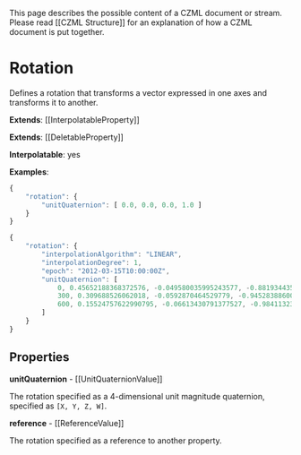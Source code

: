 This page describes the possible content of a CZML document or stream. Please read [[CZML Structure]] for an explanation of how a CZML document is put together.

# Rotation

Defines a rotation that transforms a vector expressed in one axes and transforms it to another.

**Extends**: [[InterpolatableProperty]]

**Extends**: [[DeletableProperty]]

**Interpolatable**: yes

**Examples**:

```javascript
{
    "rotation": {
        "unitQuaternion": [ 0.0, 0.0, 0.0, 1.0 ]
    }
}
```

```javascript
{
    "rotation": {
        "interpolationAlgorithm": "LINEAR",
        "interpolationDegree": 1,
        "epoch": "2012-03-15T10:00:00Z",
        "unitQuaternion": [
            0, 0.45652188368372576, -0.049580035995243577, -0.8819344359461565, 0.10640131785324795,
            300, 0.309688526062018, -0.0592870464529779, -0.945283886004075, 0.0837641797515638,
            600, 0.15524757622990795, -0.06613430791377527, -0.9841132393764626, 0.05518673278488507
        ]
    }
}
```

## Properties

**unitQuaternion** - [[UnitQuaternionValue]]

The rotation specified as a 4-dimensional unit magnitude quaternion, specified as `[X, Y, Z, W]`.


**reference** - [[ReferenceValue]]

The rotation specified as a reference to another property.


